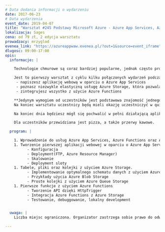 ```yaml
---
# Data dodania informacji o wydarzeniu
date: 2017-06-23
# Data wydarzenia
event_date: 2019-04-07
title: "Warsztat #245 Podstawy Microsoft Azure - Azure App Services, Azure Storage oraz Azure Functions"
lokalizacja: Sages
cena: od 79 zł, 2 edycja warsztatu
prowadzacy: mrzyglod
evenea_link: "https://azureappwaw.evenea.pl/?out=1&source=event_iframe"
dlugosc: 09:00-17:00
opis:
  informacje: |

    Technologie chmurowe są coraz bardziej popularne, jednak często próg wejścia jest zbyt wysoki - konieczność podpięcia karty płatniczej w celu uzyskania subskrypcji to tak naprawdę jedna z wielu przeszkód, która dla wielu jest nie do przejścia. Dodatkowo mnogość usług i konfiguracji potrafi napędzić stracha - bez odpowiednich wskazówek ciężko jest zacząć naukę i wyciągać poprawne wnioski. Jeśli chciałbyś spróbować swoich sił z chmurą Azure, ten warsztat jest dla Ciebie. Nie musisz konfigurować nic w swoim zakresie - jako prowadzący zapewniam konto dla każdego z uczestników, abyś w 100% mógł skupić się na budowie swojej pierwszej aplikacji chmurowej. Gwarantuję zero teorii, cały dzień praktyki i sporą dawkę wiedzy, która na pewno przyda się przy Twoich kolejnych projektach w chmurze.

    Jest to pierwszy warsztat z cyklu kilku połączonych wydarzeń podczas którego:
     - napiszesz aplikację webową w oparciu o Azure App Services
     - poznasz niezwykle elastyczną usługę Azure Storage, która pozwala na przechowywanie danych na wiele sposobów
     - zintegrujesz wszystko z użycie Azure Functions

    **Jedynym wymogiem od uczestników jest podstawowa znajomość jednego z języków programowania: C#/Java/JavaScript.** 
    Na koniec warsztatu uczestnicy będą mieli okazję uczestniczyć w quizie z nagrodami :)

    Na koniec dnia będziesz mógł się pochwalić w pełni działającą aplikacją opartą o trzy wymienione usługi Azure.

    Dla uczestników przewidziana jest pizza, a także przerwy kawowe.

  program: |

    1. Wprowadzenie do usług Azure App Services, Azure Functions oraz Azure Storage.
    1. Tworzenie pierwszej aplikacji webowej w oparciu o Azure App Services
          - Konfiguracja
          - Deployment(FTP, Azure Resource Manager)
          - Skalowanie
          - Deployment sloty
    1. Tabele, pliki oraz kolejki z użyciem Azure Storage.
          - Implementowanie optymalnego schematu danych z użyciem Azure Table Storage
          - Przykłady użycia Azure Blob Storage
          - Proste kolejki z użyciem Azure Queue Storage
    1. Pierwsze funkcje z użyciem Azure Functions
          - Tworzenie API dzięki HttpTrigger
          - Integracja Azure Functions z Azure Storage
          - Testowanie, debuggowanie, lokalny development


  uwaga: |
    Liczba miejsc ograniczona. Organizator zastrzega sobie prawo do odwołania wydarzenia w przypadku nie zebrania wystarczającej liczby uczestników

---
```

